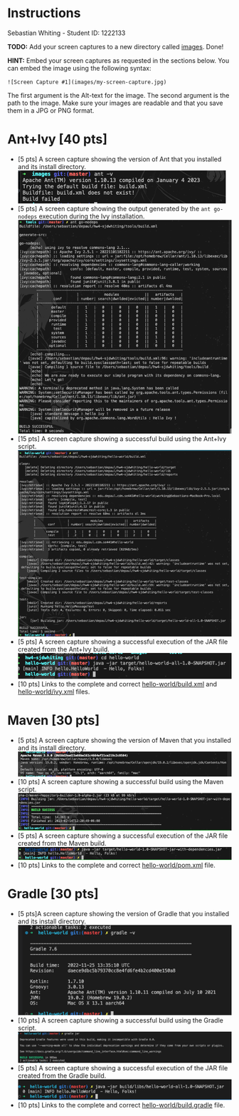 # Instructions

Sebastian Whiting - Student ID: 1222133

**TODO:** Add your screen captures to a new directory called [images](images).
Done!

**HINT:** Embed your screen captures as requested in the sections below. You can embed the image using the following syntax:

```
![Screen Capture #1](images/my-screen-capture.jpg)
```

The first argument is the Alt-text for the image. The second argument is the path to the image. Make sure your images are readable and that you save them in a JPG or PNG format.

# Ant+Ivy [40 pts]
- [5 pts] A screen capture showing the version of Ant that you installed and its install directory.
![Screen Capture #1](images/ant-screenshot.png)
- [5 pts] A screen capture showing the output generated by the `ant go-nodeps` execution during the Ivy installation.
![Screen Capture #2](images/ivy-screenshot.png)
- [15 pts] A screen capture showing a successful build using the Ant+Ivy script.
![Screen Capture #3](images/ant-build.png)
- [5 pts] A screen capture showing a successful execution of the JAR file created from the Ant+Ivy build.
![Screen capture #4](images/ant-exec.png)
- [10 pts] Links to the complete and correct [hello-world/build.xml](hello-world/build.xml) and [hello-world/ivy.xml](hello-world/ivy.xml) files.

# Maven [30 pts]
- [5 pts] A screen capture showing the version of Maven that you installed and its install directory.
![Screen Capture #5](images/mvn-v.png)
- [10 pts] A screen capture showing a successful build using the Maven script.
![Screen Capture #6](images/mvn-build.png)
- [5 pts] A screen capture showing a successful execution of the JAR file created from the Maven build.
![Screen Capture #7](images/mvn-exec.png)
- [10 pts] Links to the complete and correct [hello-world/pom.xml](hello-world/pom.xml) file.

# Gradle [30 pts]
- [5 pts]A screen capture showing the version of Gradle that you installed and its install directory.
![Screen Capture #8](images/gradle-v.png)
- [10 pts] A screen capture showing a successful build using the Gradle script.
![Screen Capture #9](images/gradle-build.png)
- [5 pts] A screen capture showing a successful execution of the JAR file created from the Gradle build.
![Screen Capture #10](images/gradle-exec.png)
- [10 pts] Links to the complete and correct [hello-world/build.gradle](hello-world/build.gradle) file.
